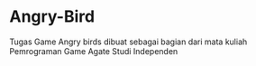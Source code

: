 # Angry-Bird

Tugas Game Angry birds dibuat sebagai bagian dari mata kuliah Pemrograman Game Agate Studi Independen
